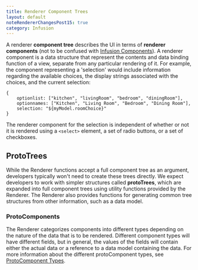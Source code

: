 ```yaml
---
title: Renderer Component Trees
layout: default
noteRendererChangesPost15: true
category: Infusion
---
```


A renderer **component tree** describes the UI in terms of **renderer components** (not to be confused with [Infusion
Components](UnderstandingInfusionComponents.md)). A renderer component is a data structure that represent the contents
and data binding function of a view, separate from any particular rendering of it. For example, the component
representing a 'selection' would include information regarding the available choices, the display strings associated
with the choices, and the current selection:

```json5
{
    optionlist: ["kitchen", "livingRoom", "bedroom", "diningRoom"],
    optionnames: ["Kitchen", "Living Room", "Bedroom", "Dining Room"],
    selection: "${myModel.roomChoice}"
}
```

The renderer component for the selection is independent of whether or not it is rendered using a `<select>` element, a
set of radio buttons, or a set of checkboxes.

## ProtoTrees

While the Renderer functions accept a full component tree as an argument, developers typically won't need to create
these trees directly. We expect developers to work with simpler structures called **protoTrees**, which are expanded
into full component trees using utility functions provided by the Renderer. The Renderer also provides functions for
generating common tree structures from other information, such as a data model.

### ProtoComponents

The Renderer categorizes components into different types depending on the nature of the data that is to be rendered.
Different component types will have different fields, but in general, the values of the fields will contain either the
actual data or a reference to a data model containing the data. For more information about the different protoComponent
types, see [ProtoComponent Types](ProtoComponentTypes.md).
